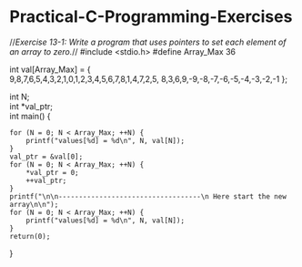 # Practical-C-Programming-Exercises
//*Exercise 13-1: Write a program that uses pointers to set each element of an array to zero.*//
#include <stdio.h>
#define Array_Max 36

int val[Array_Max] = 
{            
	9,8,7,6,5,4,3,2,1,0,1,2,3,4,5,6,7,8,1,4,7,2,5,
	8,3,6,9,-9,-8,-7,-6,-5,-4,-3,-2,-1
};

int N;                     
int *val_ptr;            
int main() {

	for (N = 0; N < Array_Max; ++N) {
		printf("values[%d] = %d\n", N, val[N]);
	}
	val_ptr = &val[0];
	for (N = 0; N < Array_Max; ++N) {
		*val_ptr = 0;
		++val_ptr;
	}
	printf("\n\n-----------------------------------\n Here start the new array\n\n");
	for (N = 0; N < Array_Max; ++N) {
		printf("values[%d] = %d\n", N, val[N]);
	}
	return(0);
}
